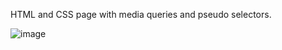 
HTML and CSS page with media queries and pseudo selectors.


![image](https://github.com/user-attachments/assets/56073fa4-b4ce-4fd9-b2d8-73d9857c6ff2)
